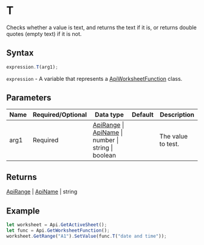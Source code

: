 # T

Checks whether a value is text, and returns the text if it is, or returns double quotes (empty text) if it is not.

## Syntax

```javascript
expression.T(arg1);
```

`expression` - A variable that represents a [ApiWorksheetFunction](../ApiWorksheetFunction.md) class.

## Parameters

| **Name** | **Required/Optional** | **Data type** | **Default** | **Description** |
| ------------- | ------------- | ------------- | ------------- | ------------- |
| arg1 | Required | [ApiRange](../../ApiRange/ApiRange.md) \| [ApiName](../../ApiName/ApiName.md) \| number \| string \| boolean |  | The value to test. |

## Returns

[ApiRange](../../ApiRange/ApiRange.md) \| [ApiName](../../ApiName/ApiName.md) \| string

## Example



```javascript editor-
let worksheet = Api.GetActiveSheet();
let func = Api.GetWorksheetFunction();
worksheet.GetRange("A1").SetValue(func.T("date and time"));
```
